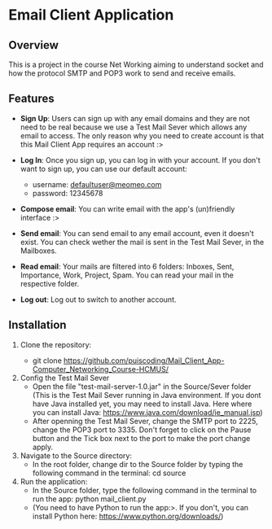 # Email Client Application

## Overview
This is a project in the course Net Working aiming to understand socket and how the protocol SMTP and POP3 work to send and receive emails.  

## Features
- **Sign Up**: Users can sign up with any email domains and they are not need to be real because we use a Test Mail Sever which allows any email to access. The only reason why you need to create account is that this Mail Client App requires an account :>
- **Log In**: Once you sign up, you can log in with your account. If you don't want to sign up, you can use our default account: 
    - username: defaultuser@meomeo.com
    - password: 12345678

- **Compose email**: You can write email with the app's (un)friendly interface :>
- **Send email**: You can send email to any email account, even it doesn't exist. You can check wether the mail is sent in the Test Mail Sever, in the Mailboxes. 
- **Read email**: Your mails are filtered into 6 folders: Inboxes, Sent, Importance, Work, Project, Spam. You can read your mail in the respective folder. 
- **Log out**: Log out to switch to another account. 

## Installation
1. Clone the repository: <space> <space>
   - git clone https://github.com/puiscoding/Mail_Client_App-Computer_Networking_Course-HCMUS/
2. Config the Test Mail Sever
   - Open the file "test-mail-server-1.0.jar" in the Source/Sever folder (This is the Test Mail Sever running in Java environment. If you dont have Java installed yet, you may need to install Java. Here where you can install Java: https://www.java.com/download/ie_manual.jsp)
   - After openning the Test Mail Sever, change the SMTP port to 2225, change the POP3 port to 3335. Don't forget to click on the Pause button and the Tick box next to the port to make the port change apply.
3. Navigate to the Source directory:
   - In the root folder, change dir to the Source folder by typing the following command in the terminal:
    cd source
4. Run the application:
   - In the Source folder, type the following command in the terminal to run the app:
    python mail_client.py 
   - (You need to have Python to run the app:>. If you don't, you can install Python here: https://www.python.org/downloads/)



